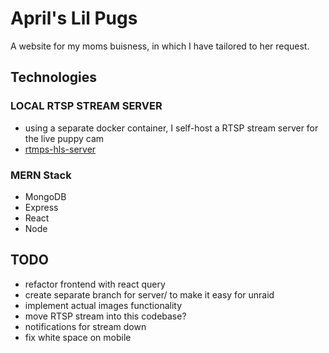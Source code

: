 # April's Lil Pugs

A website for my moms buisness, in which I have tailored to her request.

## Technologies

### LOCAL RTSP STREAM SERVER

- using a separate docker container, I self-host a RTSP stream server for the live puppy cam
- [rtmps-hls-server](https://github.com/JamiePhonic/rtmps-hls-server)

### MERN Stack

- MongoDB
- Express
- React
- Node

## TODO

- refactor frontend with react query
- create separate branch for server/ to make it easy for unraid
- implement actual images functionality
- move RTSP stream into this codebase?
- notifications for stream down
- fix white space on mobile